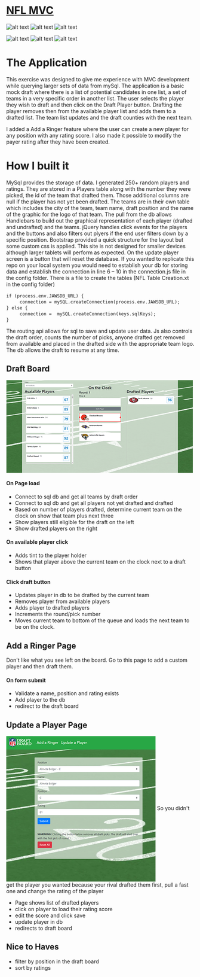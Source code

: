 # [NFL MVC](https://nfldraft-krc.herokuapp.com/) 
![alt text](https://img.shields.io/badge/uses-Node-brightgreen.svg) ![alt text](https://img.shields.io/badge/uses-Express-brightgreen.svg) ![alt text](https://img.shields.io/badge/uses-MySql-brightgreen.svg) 

![alt text](https://img.shields.io/badge/uses-Handlebars-blue.svg)  ![alt text](https://img.shields.io/badge/uses-Bootstrap-blue.svg) ![alt text](https://img.shields.io/badge/uses-jQuery-blue.svg) 

# The Application
This exercise was designed to give me experience with MVC development while querying larger sets of data from mySql. The application is a basic mock draft where there is a list of potential candidates in one list, a set of teams in a very specific order in another list. The user selects the player they wish to draft and then click on the Draft Player button. Drafting the player removes then from the available player list and adds them to a drafted list. The team list updates and the draft counties with the next team.

I added a Add a Ringer feature where the user can create a new player for any position with any rating score. I also made it possible to modify the payer rating after they have been created.
# How I built it
MySql provides the storage of data. I generated 250+ random players and ratings. They are stored in a Players table along with the number they were picked, the id of the team that drafted them. Those additional columns are null if the player has not yet been drafted. The teams are in their own table which includes the city of the team, team name, draft position and the name of the graphic for the logo of that team.
The pull from the db allows Handlebars to build out the graphical representation of each player (drafted and undrafted) and the teams. jQuery handles click events for the players and the buttons and also filters out plyers if the end user filters down by  a specific position.
Bootstrap provided a quick structure for the layout but some custom css is applied. This site is not designed for smaller devices although larger tablets will perform as expected. On the update player screen is a button that will reset the database.
If you wanted to replicate this repo on your local system you would need to establish your db for storing data and establish the connection in line 6 – 10 in the connection.js file in the config folder. There is a file to create the tables (NFL Table Creation.xt in the config folder)
``` 
if (process.env.JAWSDB_URL) {
     connection = mySQL.createConnection(process.env.JAWSDB_URL);
} else {
     connection =  mySQL.createConnection(keys.sqlKeys);
}
```

The routing api allows for sql to save and update user data. Js also controls the draft order, counts the number of picks, anyone drafted get removed from available and placed in the drafted side with the appropriate team logo. The db allows the draft to resume at any time.

## Draft Board
[<img align="center" src="https://github.com/krtcotmo2/NFLMVC/blob/master/public/assets/images/draft.png">](https://nfldraft-krc.herokuapp.com/)
#### On Page load

- Connect to sql db and get all teams by draft order
- Connect to sql db and get all players not yet drafted and drafted
- Based on number of players drafted, determine current team on the clock on show that team plus next three
- Show players still eligible for the draft on the left
- Show drafted players on the right

#### On available player click

- Adds tint to the player holder
- Shows that player above the current team on the clock next to a draft button

#### Click draft button
- Updates player in db to be drafted by the current team
- Removes player from available players
- Adds player to drafted players
- Increments the round/pick number
- Moves current team to bottom of the queue and loads the next team to be on the clock.

## Add a Ringer Page
Don't like what you see left on the board. Go to this page to add a custom player and then draft them.

#### On form submit
- Validate a name, position and rating exists
- Add player to the db
- redirect to the draft board

## Update a Player Page
[<img align="center" src="https://github.com/krtcotmo2/NFLMVC/blob/master/public/assets/images/editplayer.png">](https://nfldraft-krc.herokuapp.com/)
So you didn't get the player you wanted because your rival drafted them first, pull a fast one and change the rating of the player

- Page shows list of drafted players
- click on player to load their rating score
- edit the score and click save
- update player in db
- redirects to draft board

## Nice to Haves
- filter by position in the draft board
- sort by ratings

